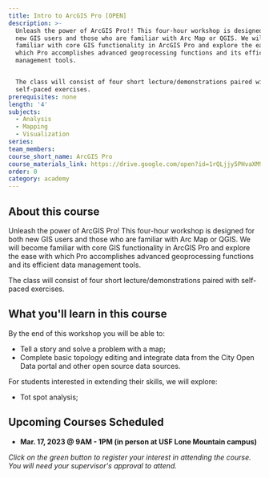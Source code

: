 ```yaml
---
title: Intro to ArcGIS Pro [OPEN]
description: >-
  Unleash the power of ArcGIS Pro!! This four-hour workshop is designed for both
  new GIS users and those who are familiar with Arc Map or QGIS. We will become
  familiar with core GIS functionality in ArcGIS Pro and explore the ease with
  which Pro accomplishes advanced geoprocessing functions and its efficient data
  management tools.


  The class will consist of four short lecture/demonstrations paired with
  self-paced exercises.
prerequisites: none
length: '4'
subjects:
  - Analysis
  - Mapping
  - Visualization
series:
team_members:
course_short_name: ArcGIS Pro
course_materials_link: https://drive.google.com/open?id=1rQLjjy5PHvaXM95qJcxc2Xzr6qDfIYfI
order: 0
category: academy
---
```

## About this course

Unleash the power of ArcGIS Pro\! This four-hour workshop is designed for both new GIS users and those who are familiar with Arc Map or QGIS. We will become familiar with core GIS functionality in ArcGIS Pro and explore the ease with which Pro accomplishes advanced geoprocessing functions and its efficient data management tools.

The class will consist of four short lecture/demonstrations paired with self-paced exercises.

## What you'll learn in this course

By the end of this workshop you will be able to:

* Tell a story and solve a problem with a map;
* Complete basic topology editing and integrate data from the City Open Data portal and other open source data sources.

For students interested in extending their skills, we will explore:

* Tot spot analysis;

## Upcoming Courses Scheduled

* **Mar. 17, 2023 @ 9AM - 1PM (in person at USF Lone Mountain campus)**

*Click on the green button to register your interest in attending the course. You will need your supervisor's approval to attend.*